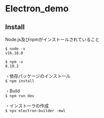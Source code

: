 # Electron_demo
## Install
Node.js及びnpmがインストールされていること<br>

```
$ node -v
v16.18.0

$ npm -v
8.19.2
```

・依存パッケージのインストール<br>
`$ npm install`<br>

・Build<br>
`$ npm run dev`<br>

・インストーラの作成<br>
`$ npx electron-builder -mwl`<br>